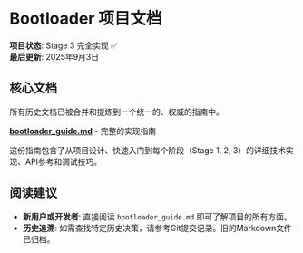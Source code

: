 # Bootloader 项目文档

**项目状态**: Stage 3 完全实现 ✅  
**最后更新**: 2025年9月3日

## 核心文档

所有历史文档已被合并和提炼到一个统一的、权威的指南中。

**[bootloader_guide.md](bootloader_guide.md)** - 完整的实现指南

这份指南包含了从项目设计、快速入门到每个阶段（Stage 1, 2, 3）的详细技术实现、API参考和调试技巧。

## 阅读建议

- **新用户或开发者**: 直接阅读 `bootloader_guide.md` 即可了解项目的所有方面。
- **历史追溯**: 如需查找特定历史决策，请参考Git提交记录。旧的Markdown文件已归档。